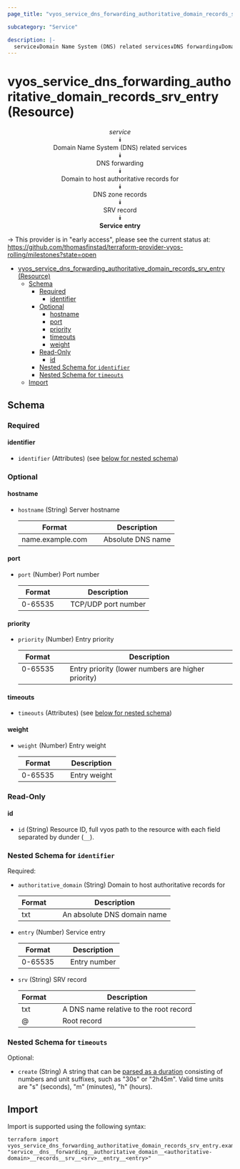 ```yaml
---
page_title: "vyos_service_dns_forwarding_authoritative_domain_records_srv_entry Resource - vyos"

subcategory: "Service"

description: |-
  service⯯Domain Name System (DNS) related services⯯DNS forwarding⯯Domain to host authoritative records for⯯DNS zone records⯯SRV record⯯Service entry
---
```


# vyos_service_dns_forwarding_authoritative_domain_records_srv_entry (Resource)
<center>


*service*  
⯯  
Domain Name System (DNS) related services  
⯯  
DNS forwarding  
⯯  
Domain to host authoritative records for  
⯯  
DNS zone records  
⯯  
SRV record  
⯯  
**Service entry**


</center>

-> This provider is in "early access", please see the current status at: https://github.com/thomasfinstad/terraform-provider-vyos-rolling/milestones?state=open

<!--TOC-->

- [vyos_service_dns_forwarding_authoritative_domain_records_srv_entry (Resource)](#vyos_service_dns_forwarding_authoritative_domain_records_srv_entry-resource)
  - [Schema](#schema)
    - [Required](#required)
      - [identifier](#identifier)
    - [Optional](#optional)
      - [hostname](#hostname)
      - [port](#port)
      - [priority](#priority)
      - [timeouts](#timeouts)
      - [weight](#weight)
    - [Read-Only](#read-only)
      - [id](#id)
    - [Nested Schema for `identifier`](#nested-schema-for-identifier)
    - [Nested Schema for `timeouts`](#nested-schema-for-timeouts)
  - [Import](#import)

<!--TOC-->

<!-- schema generated by tfplugindocs -->
## Schema

### Required

#### identifier
- `identifier` (Attributes) (see [below for nested schema](#nestedatt--identifier))

### Optional

#### hostname
- `hostname` (String) Server hostname

    |  Format            &emsp;|  Description        |
    |--------------------|---------------------|
    |  name.example.com  &emsp;|  Absolute DNS name  |
#### port
- `port` (Number) Port number

    |  Format   &emsp;|  Description          |
    |-----------|-----------------------|
    |  0-65535  &emsp;|  TCP/UDP port number  |
#### priority
- `priority` (Number) Entry priority

    |  Format   &emsp;|  Description                                         |
    |-----------|------------------------------------------------------|
    |  0-65535  &emsp;|  Entry priority (lower numbers are higher priority)  |
#### timeouts
- `timeouts` (Attributes) (see [below for nested schema](#nestedatt--timeouts))
#### weight
- `weight` (Number) Entry weight

    |  Format   &emsp;|  Description   |
    |-----------|----------------|
    |  0-65535  &emsp;|  Entry weight  |

### Read-Only

#### id
- `id` (String) Resource ID, full vyos path to the resource with each field separated by dunder (`__`).

<a id="nestedatt--identifier"></a>
### Nested Schema for `identifier`

Required:

- `authoritative_domain` (String) Domain to host authoritative records for

    |  Format  &emsp;|  Description                  |
    |----------|-------------------------------|
    |  txt     &emsp;|  An absolute DNS domain name  |
- `entry` (Number) Service entry

    |  Format   &emsp;|  Description   |
    |-----------|----------------|
    |  0-65535  &emsp;|  Entry number  |
- `srv` (String) SRV record

    |  Format  &emsp;|  Description                             |
    |----------|------------------------------------------|
    |  txt     &emsp;|  A DNS name relative to the root record  |
    |  @       &emsp;|  Root record                             |


<a id="nestedatt--timeouts"></a>
### Nested Schema for `timeouts`

Optional:

- `create` (String) A string that can be [parsed as a duration](https://pkg.go.dev/time#ParseDuration) consisting of numbers and unit suffixes, such as &#34;30s&#34; or &#34;2h45m&#34;. Valid time units are &#34;s&#34; (seconds), &#34;m&#34; (minutes), &#34;h&#34; (hours).

## Import

Import is supported using the following syntax:

```shell
terraform import vyos_service_dns_forwarding_authoritative_domain_records_srv_entry.example "service__dns__forwarding__authoritative_domain__<authoritative-domain>__records__srv__<srv>__entry__<entry>"
```
